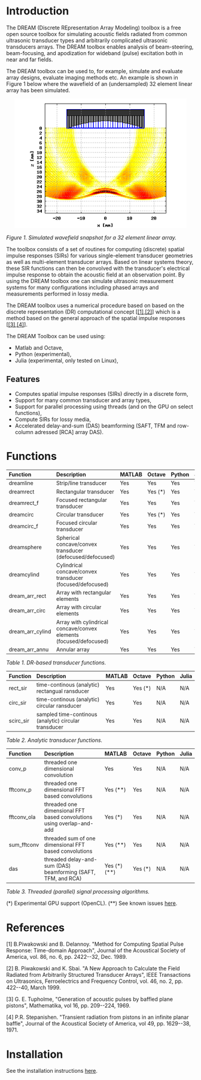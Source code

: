 # Introduction

The DREAM (Discrete REpresentation Array Modeling) toolbox is a free open source toolbox
for simulating acoustic fields radiated from common ultrasonic transducer types and arbitrarily
complicated ultrasonic transducers arrays. The DREAM toolbox enables analysis of beam-steering,
beam-focusing, and apodization for wideband (pulse) excitation both in near and far fields.

The DREAM toolbox can be used to, for example, simulate and evaluate array designs, evaluate imaging
methods etc. An example is shown in Figure 1 below where the wavefield of an (undersampled)
32 element linear array has been simulated.

<p align="center">
<img src="front.png">
</p>

_Figure 1. Simulated wavefield snapshot for a 32 element linear array._

The toolbox consists of a set of routines for computing (discrete) spatial impulse responses (SIRs)
for various single-element transducer geometries as well as multi-element transducer arrays. Based on
linear systems theory, these SIR functions can then be convolved with the transducer's electrical impulse
response to obtain the acoustic field at an observation point. By using the DREAM toolbox one can simulate
ultrasonic measurement systems for many configurations including phased arrays and measurements performed
in lossy media.

The DREAM toolbox uses a numerical procedure based on based on the discrete representation (DR) computational
concept [[[1]](#1),[[2]](#2)] which is a method based on the general approach of the spatial impulse responses [[[3]](#3),[[4]](#4)].

The DREAM Toolbox can be used using:
* Matlab and Octave,
* Python (experimental),
* Julia (experimental, only tested on Linux),

## Features

* Computes spatial impulse responses (SIRs) directly in a discrete form,
* Support for many common transducer and array types,
* Support for parallel processing using threads (and on the GPU on select functions),
* Compute SIRs for lossy media,
* Accelerated delay-and-sum (DAS) beamforming (SAFT, TFM and row-column adressed [RCA] array DAS).

# Functions

| Function  | Description  | MATLAB  | Octave  | Python  | Julia |
|:--|:--|:--|:--|:--|:--|
| dreamline | Strip/line transducer  | Yes  | Yes  | Yes  | Yes  |
| dreamrect | Rectangular transducer  | Yes  |  Yes (*) | Yes  | Yes  |
| dreamrect_f | Focused rectangular transducer  | Yes  | Yes  | Yes  | Yes  |
| dreamcirc | Circular transducer  | Yes  | Yes (*) | Yes  | Yes  |
| dreamcirc_f | Focused circular transducer  | Yes  | Yes  |  Yes | Yes |
| dreamsphere | Spherical concave/convex transducer (defocused/defocused)  | Yes  | Yes  | Yes  | Yes  |
| dreamcylind | Cylindrical concave/convex transducer (focused/defocused)  | Yes  | Yes  | Yes  | Yes  |
| dream_arr_rect | Array with rectangular elements  | Yes  | Yes  | Yes  | Yes  |
| dream_arr_circ | Array with circular elements  | Yes  | Yes  | Yes | Yes  |
| dream_arr_cylind | Array with cylindrical concave/convex elements (focused/defocused) |  Yes | Yes | Yes  | Yes  |
| dream_arr_annu | Annular array  | Yes  | Yes  | Yes  | Yes  |

_Table 1. DR-based transducer functions._


| Function  | Description  | MATLAB  | Octave  | Python  | Julia |
|:--|:--|:--|:--|:--|:--|
| rect_sir | time-continous (analytic) rectangual ransducer | Yes  | Yes (*) | N/A  | N/A |
| circ_sir | time-continous (analytic) circular ransducer | Yes  | Yes  | N/A | N/A |
| scirc_sir | sampled time-continous (analytic) circular transducer | Yes  | Yes  | N/A  | N/A  |

_Table 2. Analytic transducer functions._

| Function  | Description  | MATLAB  | Octave  | Python  | Julia |
|:--|:--|:--|:--|:--|:--|
| conv_p | threaded one dimensional convolution | Yes  | Yes  | N/A  | N/A |
| fftconv_p | threaded one dimensional FFT based convolutions | Yes (**)  | Yes  | N/A | N/A |
| fftconv_ola | threaded one dimensional FFT based convolutions using overlap-and-add | Yes (*)  | Yes  | N/A | N/A |
| sum_fftconv | threaded sum of one dimensional FFT based convolutions | Yes (**)  | Yes  | N/A | N/A |
| das | threaded delay-and-sum (DAS) beamforming (SAFT, TFM, and RCA) | Yes (*)(**) | Yes (*) | N/A | N/A |

_Table 3. Threaded (parallel) signal processing algorithms._

(*) Experimental GPU support (OpenCL).
(**) See known issues [here](KNOWN_ISSUES.md).

# References

<a id="1">[1]</a> B.Piwakowski and B. Delannoy. "Method for Computing Spatial Pulse Response: Time-domain Approach", Journal of the Acoustical
Society of America, vol. 86, no. 6, pp. 2422--32, Dec. 1989.

<a id="2">[2]</a> B. Piwakowski and K. Sbai. "A New Approach to Calculate the Field Radiated from Arbitrarily Structured Transducer Arrays",
IEEE Transactions on Ultrasonics, Ferroelectrics and Frequency Control, vol. 46, no. 2, pp. 422--40, March 1999.

<a id="3">[3]</a> G. E. Tupholme, "Generation of acoustic pulses by baffled plane pistons", Mathematika, vol 16, pp. 209--224, 1969.

<a id="4">[4]</a> P.R. Stepanishen. "Transient radiation from pistons in an infinite planar baffle", Journal of the Acoustical Society of America,
vol 49, pp. 1629--38, 1971.

# Installation

See the installation instructions [here](INSTALLATION.md).
